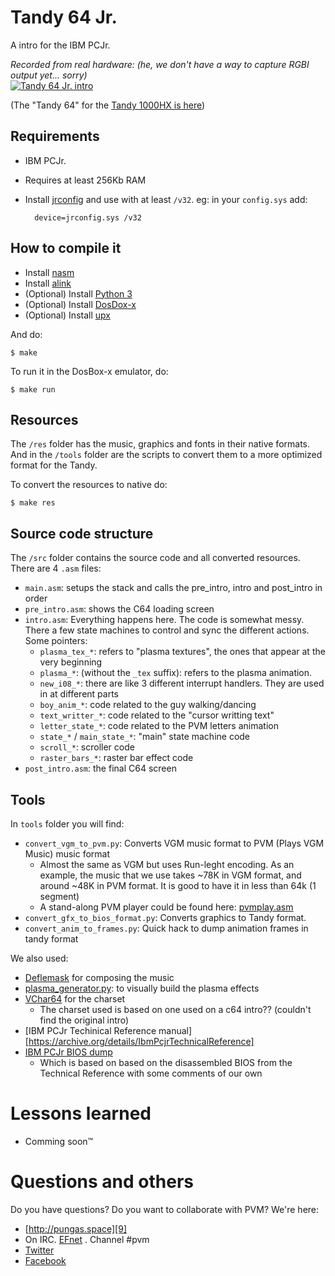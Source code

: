 # Tandy 64 Jr.

A intro for the IBM PCJr.

<i>Recorded from real hardware: (he, we don't have a way to capture RGBI output yet... sorry)</i><br/>
[![Tandy 64 Jr. intro](https://img.youtube.com/vi/phtEFwJu0AM/0.jpg)](https://youtu.be/phtEFwJu0AM)

(The "Tandy 64" for the [Tandy 1000HX is here](https://github.com/c64scene-ar/tandy64))

## Requirements

* IBM PCJr.
* Requires at least 256Kb RAM
* Install [jrconfig][11] and use with at least `/v32`. eg: in your `config.sys` add:

        device=jrconfig.sys /v32


## How to compile it

* Install [nasm][0]
* Install [alink][1]
* (Optional) Install [Python 3][2]
* (Optional) Install [DosDox-x][3]
* (Optional) Install [upx][4]


And do:

    $ make


To run it in the DosBox-x emulator, do:

    $ make run


## Resources

The `/res` folder has the music, graphics and fonts in their native formats.
And in the `/tools` folder are the scripts to convert them to a more optimized
format for the Tandy.

To convert the resources to native do:

    $ make res

## Source code structure

The `/src` folder contains the source code and all converted resources.
There are 4 `.asm` files:

*   `main.asm`: setups the stack and calls the pre_intro, intro and post_intro in order
*   `pre_intro.asm`: shows the C64 loading screen
*   `intro.asm`: Everything happens here. The code is somewhat messy. There a few state machines to control and sync the different actions. Some pointers:
    * `plasma_tex_*`: refers to "plasma textures", the ones that appear at the very beginning
    * `plasma_*`: (without the `_tex` suffix): refers to the plasma animation.
    * `new_i08_*`: there are like 3 different interrupt handlers. They are used in at different parts
    * `boy_anim_*`: code related to the guy walking/dancing
    * `text_writter_*`: code related to the "cursor writting text"
    * `letter_state_*`: code related to the PVM letters animation
    * `state_*` / `main_state_*`: "main" state machine code
    * `scroll_*`: scroller code
    * `raster_bars_*`: raster bar effect code
*   `post_intro.asm`: the final C64 screen

## Tools

In `tools` folder you will find:

*   `convert_vgm_to_pvm.py`: Converts VGM music format to PVM (Plays VGM Music) music format
    *   Almost the same as VGM but uses Run-leght encoding. As an example, the music that we use
        takes ~78K in VGM format, and around ~48K in PVM format. It is good to have it in less than 64k (1 segment)
    * A stand-along PVM player could be found here: [pvmplay.asm](https://github.com/ricardoquesada/tandy1000-misc/blob/master/snd/pvmplay.asm)
*   `convert_gfx_to_bios_format.py`: Converts graphics to Tandy format.
*   `convert_anim_to_frames.py`: Quick hack to dump animation frames in tandy format

We also used:

*   [Deflemask][6] for composing the music
*   [plasma_generator.py][5]: to visually build the plasma effects
*   [VChar64][7] for the charset
    *   The charset used is based on one used on a c64 intro?? (couldn't find the original intro)
*   [IBM PCJr Techinical Reference manual][https://archive.org/details/IbmPcjrTechnicalReference]
*   [IBM PCJr BIOS dump](https://github.com/ricardoquesada/ibm-pcjr-bios)
    *   Which is based on based on the disassembled BIOS from the Technical Reference with some comments of our own


# Lessons learned

*   Comming soon™


# Questions and others

Do you have questions? Do you want to collaborate with PVM? We're here:

-   [http://pungas.space][9]
-   On IRC. [EFnet][10] . Channel #pvm
-   [Twitter](https://twitter.com/pungas64)
-   [Facebook](https://www.facebook.com/PVM1996/)


[0]: http://nasm.us/
[1]: https://github.com/ricardoquesada/alink
[2]: https://www.python.org/downloads/
[3]: http://dosbox-x.com/
[4]: https://upx.github.io/
[5]: https://github.com/ricardoquesada/c64-misc/blob/master/tools/plasma_generator.py
[6]: http://deflemask.com/
[7]: https://github.com/ricardoquesada/vchar64
[8]: http://www.demosplash.org/
[9]: http://pungas.space
[10]: http://www.efnet.org/
[11]: http://www.brutman.com/PCjr/pcjr_downloads.html#JrConfig
